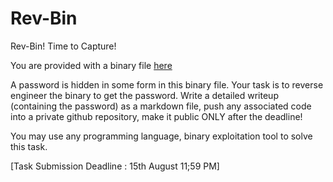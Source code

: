# Rev-Bin
Rev-Bin! Time to Capture! 

You are provided with a binary file [here](./Assets/rev)

A password is hidden in some form in this binary file. Your task is to reverse engineer the binary to get the password. 
Write a detailed writeup (containing the password) as a markdown file, push any associated code into a private github repository, make it public ONLY after the deadline!

You may use any programming language, binary exploitation tool to solve this task. 

[Task Submission Deadline : 15th August 11;59 PM]
